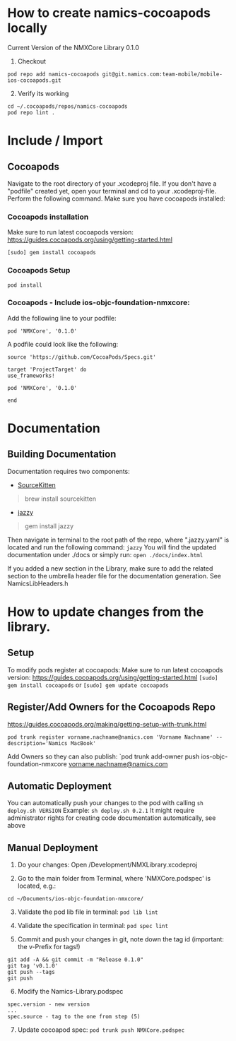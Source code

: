 # How to create namics-cocoapods locally
Current Version of the NMXCore Library
0.1.0

1. Checkout
```
pod repo add namics-cocoapods git@git.namics.com:team-mobile/mobile-ios-cocoapods.git
```

2. Verify its working
```
cd ~/.cocoapods/repos/namics-cocoapods
pod repo lint .
```

# Include / Import
## Cocoapods
Navigate to the root directory of your .xcodeproj file.
If you don't have a "podfile" created yet, open your terminal and cd to your .xcodeproj-file.
Perform the following command. Make sure you have cocoapods installed:
### Cocoapods installation
Make sure to run latest cocoapods version:
https://guides.cocoapods.org/using/getting-started.html
```
[sudo] gem install cocoapods
```

### Cocoapods Setup
```
pod install
```

### Cocoapods - Include ios-objc-foundation-nmxcore:
Add the following line to your podfile:
```
pod 'NMXCore', '0.1.0'
```

A podfile could look like the following:
```
source 'https://github.com/CocoaPods/Specs.git'

target 'ProjectTarget' do
use_frameworks!

pod 'NMXCore', '0.1.0'

end
```



# Documentation
## Building Documentation
Documentation requires two components:
* [SourceKitten](https://github.com/jpsim/SourceKitten)
> brew install sourcekitten
* [jazzy](https://github.com/realm/jazzy)
> gem install jazzy

Then navigate in terminal to the root path of the repo, where ".jazzy.yaml" is located and run the following command:
`jazzy`
You will find the updated documentation under ./docs
or simply run:
`open ./docs/index.html`

If you added a new section in the Library, make sure to add the related section to the umbrella header file for the documentation generation. See NamicsLibHeaders.h

# How to update changes from the library.
## Setup
To modify pods register at cocoapods:
Make sure to run latest cocoapods version:
https://guides.cocoapods.org/using/getting-started.html
`[sudo] gem install cocoapods`
or
`[sudo] gem update cocoapods`

## Register/Add Owners for the Cocoapods Repo
https://guides.cocoapods.org/making/getting-setup-with-trunk.html
```
pod trunk register vorname.nachname@namics.com 'Vorname Nachname' --description='Namics MacBook'
```

Add Owners so they can also publish:
`pod trunk add-owner push ios-objc-foundation-nmxcore vorname.nachname@namics.com


## Automatic Deployment
You can automatically push your changes to the pod with calling
`sh deploy.sh VERSION`
Example:
`sh deploy.sh 0.2.1`
It might require administrator rights for creating code documentation automatically, see above

## Manual Deployment
1. Do your changes:
Open /Development/NMXLibrary.xcodeproj

2. Go to the main folder from Terminal, where 'NMXCore.podspec' is located, e.g.:
```
cd ~/Documents/ios-objc-foundation-nmxcore/
```

3. Validate the pod lib file in terminal:
`pod lib lint`

4. Validate the specification in terminal:
`pod spec lint`

5. Commit and push your changes in git, note down the tag id (important: the v-Prefix for tags!)
```
git add -A && git commit -m "Release 0.1.0"
git tag 'v0.1.0'
git push --tags
git push
```

6. Modify the Namics-Library.podspec
```
spec.version - new version
...
spec.source - tag to the one from step (5)
```

7. Update cocoapod spec:
`pod trunk push NMXCore.podspec`
